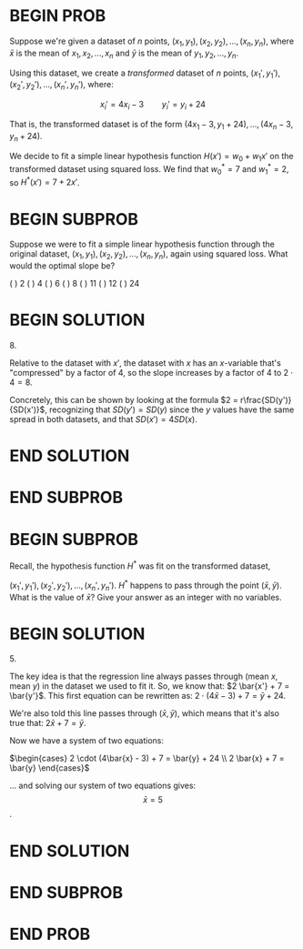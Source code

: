 # BEGIN PROB

<!-- <i>Source: [Spring 2024 Final](../sp24-final/index.html), Problem 3</i> -->

Suppose we're given a dataset of $n$ points,
$(x_1, y_1), (x_2, y_2), ..., (x_n, y_n)$, where $\bar{x}$ is the mean
of $x_1, x_2, ..., x_n$ and $\bar{y}$ is the mean of
$y_1, y_2, ..., y_n$.

Using this dataset, we create a _transformed_ dataset of $n$ points,
$(x_1', y_1'), (x_2', y_2'), ..., (x_n', y_n')$, where:

$$x_i' = 4x_i - 3 \qquad y_i' = y_i + 24$$

That is, the transformed dataset is of the form
$(4x_1 - 3, y_1 + 24), ..., (4x_n - 3, y_n + 24)$.

We decide to fit a simple linear hypothesis function
$H(x') = w_0 + w_1x'$ on the transformed dataset using squared loss. We
find that $w_0^* = 7$ and $w_1^* = 2$, so $H^*(x') = 7 + 2x'$.

# BEGIN SUBPROB

Suppose we were to fit a simple linear hypothesis function through the
original dataset, $(x_1, y_1), (x_2, y_2), ..., (x_n, y_n)$, again using
squared loss. What would the optimal slope be?

( ) $2$
( ) $4$
( ) $6$
( ) $8$
( ) $11$
( ) $12$
( ) $24$

# BEGIN SOLUTION

$8.$

Relative to the dataset with $x'$, the dataset with $x$ has an $x$-variable that's "compressed" by a factor of 4, so the slope increases by a factor of 4 to $2 \cdot 4 = 8$.

Concretely, this can be shown by looking at the formula $2 = r\frac{SD(y')}{SD(x')}$, recognizing that $SD(y') = SD(y)$ since the $y$ values have the same spread in both datasets, and that $SD(x') = 4 SD(x)$.

# END SOLUTION

# END SUBPROB

# BEGIN SUBPROB

Recall, the hypothesis function $H^*$ was fit on the transformed
dataset,

$(x_1', y_1'), (x_2', y_2'), ..., (x_n', y_n')$. $H^*$ happens to pass
through the point $(\bar{x}, \bar{y})$. What is the value of $\bar{x}$?
Give your answer as an integer with no variables.

# BEGIN SOLUTION

$5$.

The key idea is that the regression line always passes through $(\text{mean } x, \text{mean } y)$ in the dataset we used to fit it. So, we know that: $2 \bar{x'} + 7 = \bar{y'}$. This first equation can be rewritten as: $2 \cdot (4\bar{x} - 3) + 7 = \bar{y} + 24$.

We're also told this line passes through $(\bar{x}, \bar{y})$, which means that it's also true that: $2 \bar{x} + 7 = \bar{y}$.

Now we have a system of two equations:

$\begin{cases}
2 \cdot (4\bar{x} - 3) + 7 = \bar{y} + 24 \\
2 \bar{x} + 7 = \bar{y}
\end{cases}$

$\dots$ and solving our system of two equations gives: $$\bar{x} = 5$$.

# END SOLUTION

# END SUBPROB

# END PROB
